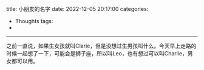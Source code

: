 title: 小朋友的名字
date: 2022-12-05 20:17:00
categories:
- Thoughts
tags:
-
---


之前一直说，如果生女孩就叫Clarie，但是没想过生男孩叫什么。今天早上走路的时候一起想了一下，可能会是狮子座，所以叫Leo，也有想过可以叫Charlie，男女都可以用。